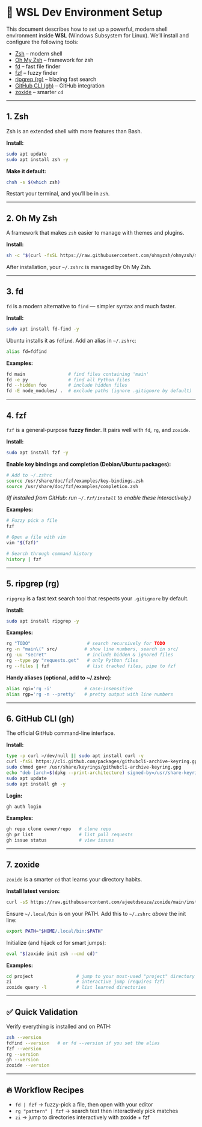 # 🚀 WSL Dev Environment Setup

This document describes how to set up a powerful, modern shell environment inside **WSL** (Windows Subsystem for Linux).
We’ll install and configure the following tools:

- [Zsh](#1-zsh) – modern shell
- [Oh My Zsh](#2-oh-my-zsh) – framework for zsh
- [fd](#3-fd) – fast file finder
- [fzf](#4-fzf) – fuzzy finder
- [ripgrep (rg)](#5-ripgrep-rg) – blazing fast search
- [GitHub CLI (gh)](#6-github-cli-gh) – GitHub integration
- [zoxide](#7-zoxide) – smarter `cd`

---

## 1. Zsh
Zsh is an extended shell with more features than Bash.

**Install:**
```bash
sudo apt update
sudo apt install zsh -y
```

**Make it default:**
```bash
chsh -s $(which zsh)
```

Restart your terminal, and you’ll be in `zsh`.

---

## 2. Oh My Zsh
A framework that makes `zsh` easier to manage with themes and plugins.

**Install:**
```bash
sh -c "$(curl -fsSL https://raw.githubusercontent.com/ohmyzsh/ohmyzsh/master/tools/install.sh)"
```

After installation, your `~/.zshrc` is managed by Oh My Zsh.

---

## 3. fd
`fd` is a modern alternative to `find` — simpler syntax and much faster.

**Install:**
```bash
sudo apt install fd-find -y
```

Ubuntu installs it as `fdfind`. Add an alias in `~/.zshrc`:
```bash
alias fd=fdfind
```

**Examples:**
```bash
fd main                # find files containing 'main'
fd -e py               # find all Python files
fd --hidden foo        # include hidden files
fd -E node_modules/ .  # exclude paths (ignore .gitignore by default)
```

---

## 4. fzf
`fzf` is a general-purpose **fuzzy finder**. It pairs well with `fd`, `rg`, and `zoxide`.

**Install:**
```bash
sudo apt install fzf -y
```

**Enable key bindings and completion (Debian/Ubuntu packages):**
```bash
# Add to ~/.zshrc
source /usr/share/doc/fzf/examples/key-bindings.zsh
source /usr/share/doc/fzf/examples/completion.zsh
```

*(If installed from GitHub: run `~/.fzf/install` to enable these interactively.)*

**Examples:**
```bash
# Fuzzy pick a file
fzf

# Open a file with vim
vim "$(fzf)"

# Search through command history
history | fzf
```

---

## 5. ripgrep (rg)
`ripgrep` is a fast text search tool that respects your `.gitignore` by default.

**Install:**
```bash
sudo apt install ripgrep -y
```

**Examples:**
```bash
rg "TODO"                     # search recursively for TODO
rg -n "main\(" src/          # show line numbers, search in src/
rg -uu "secret"               # include hidden & ignored files
rg --type py "requests.get"   # only Python files
rg --files | fzf              # list tracked files, pipe to fzf
```

**Handy aliases (optional, add to ~/.zshrc):**
```bash
alias rgi='rg -i'            # case-insensitive
alias rgp='rg -n --pretty'   # pretty output with line numbers
```

---

## 6. GitHub CLI (gh)
The official GitHub command-line interface.

**Install:**
```bash
type -p curl >/dev/null || sudo apt install curl -y
curl -fsSL https://cli.github.com/packages/githubcli-archive-keyring.gpg | sudo dd of=/usr/share/keyrings/githubcli-archive-keyring.gpg
sudo chmod go+r /usr/share/keyrings/githubcli-archive-keyring.gpg
echo "deb [arch=$(dpkg --print-architecture) signed-by=/usr/share-keyrings/githubcli-archive-keyring.gpg] https://cli.github.com/packages stable main" | sudo tee /etc/apt/sources.list.d/github-cli.list > /dev/null
sudo apt update
sudo apt install gh -y
```

**Login:**
```bash
gh auth login
```

**Examples:**
```bash
gh repo clone owner/repo   # clone repo
gh pr list                 # list pull requests
gh issue status            # view issues
```

---

## 7. zoxide
`zoxide` is a smarter `cd` that learns your directory habits.

**Install latest version:**
```bash
curl -sS https://raw.githubusercontent.com/ajeetdsouza/zoxide/main/install.sh | bash
```

Ensure `~/.local/bin` is on your PATH. Add this to `~/.zshrc` *above* the init line:
```bash
export PATH="$HOME/.local/bin:$PATH"
```

Initialize (and hijack `cd` for smart jumps):
```bash
eval "$(zoxide init zsh --cmd cd)"
```

**Examples:**
```bash
cd project                # jump to your most-used "project" directory
zi                        # interactive jump (requires fzf)
zoxide query -l           # list learned directories
```

---

## ✅ Quick Validation
Verify everything is installed and on PATH:
```bash
zsh --version
fdfind --version   # or fd --version if you set the alias
fzf --version
rg --version
gh --version
zoxide --version
```

---

## 🔥 Workflow Recipes
- `fd | fzf` → fuzzy-pick a file, then open with your editor
- `rg "pattern" | fzf` → search text then interactively pick matches
- `zi` → jump to directories interactively with zoxide + fzf